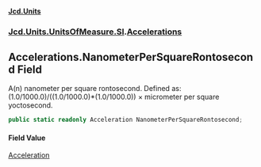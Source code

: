 #### [Jcd.Units](index.md 'index')
### [Jcd.Units.UnitsOfMeasure.SI](Jcd.Units.UnitsOfMeasure.SI.md 'Jcd.Units.UnitsOfMeasure.SI').[Accelerations](Accelerations.md 'Jcd.Units.UnitsOfMeasure.SI.Accelerations')

## Accelerations.NanometerPerSquareRontosecond Field

A(n) nanometer per square rontosecond. Defined as: (1.0/1000.0)/((1.0/1000.0)*(1.0/1000.0)) × micrometer per square yoctosecond.

```csharp
public static readonly Acceleration NanometerPerSquareRontosecond;
```

#### Field Value
[Acceleration](Acceleration.md 'Jcd.Units.UnitTypes.Acceleration')